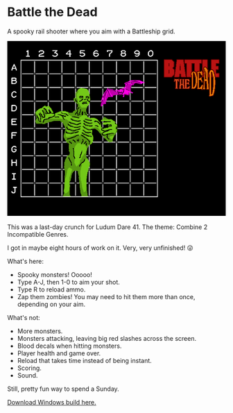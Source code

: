 # Battle the Dead
A spooky rail shooter where you aim with a Battleship grid.

![Battle the Dead](/title.png)

This was a last-day crunch for Ludum Dare 41. The theme: Combine 2 Incompatible Genres.

I got in maybe eight hours of work on it. Very, very unfinished! 😜

What's here:
- Spooky monsters! Ooooo!
- Type A-J, then 1-0 to aim your shot.
- Type R to reload ammo.
- Zap them zombies! You may need to hit them more than once, depending on your aim.

What's not:
- More monsters.
- Monsters attacking, leaving big red slashes across the screen.
- Blood decals when hitting monsters.
- Player health and game over.
- Reload that takes time instead of being instant.
- Scoring.
- Sound.

Still, pretty fun way to spend a Sunday.

[Download Windows build here.](https://github.com/saltire/battlethedead/blob/windows-build/BattleTheDead.zip)
